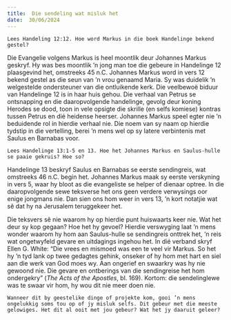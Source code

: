 ```yaml
---
title:  Die sendeling wat misluk het
date:  30/06/2024
---
```


`Lees Handeling 12:12. Hoe word Markus in die boek Handelinge bekend gestel?`

Die Evangelie volgens Markus is heel moontlik deur Johannes Markus geskryf. Hy was bes moontlik ’n jong man toe die gebeure in Handelinge 12 plaasgevind het, omstreeks 45 n.C. Johannes Markus word in vers 12 bekend gestel as die seun van ’n vrou genaamd Maria. Sy was duidelik ’n welgestelde ondersteuner van die ontluikende kerk. Die veelbewoë biduur van Handelinge 12 is in haar huis gehou. Die verhaal van Petrus se ontsnapping en die daaropvolgende handelinge, gevolg deur koning Herodes se dood, toon in vele opsigte die skrille (en selfs komiese) kontras tussen Petrus en dié heidense heerser. Johannes Markus speel egter nie ’n beduidende rol in hierdie verhaal nie. Die noem van sy naam op hierdie tydstip in die vertelling, berei ’n mens wel op sy latere verbintenis met Saulus en Barnabas voor.

`Lees Handelinge 13:1-5 en 13. Hoe het Johannes Markus en Saulus-hulle se paaie gekruis? Hoe so?`

Handelinge 13 beskryf Saulus en Barnabas se eerste sendingreis, wat omstreeks 46 n.C. begin het. Johannes Markus maak sy eerste verskyning in vers 5, waar hy bloot as die evangeliste se helper of dienaar optree. In die daaropvolgende sewe teksverse het ons geen verdere verwysings oor enige jongmans nie. Dan sien ons hom weer in vers 13, ’n kort notatjie wat sê dat hy na Jerusalem teruggekeer het.

Die teksvers sê nie waarom hy op hierdie punt huiswaarts keer nie. Wat het deur sy kop gegaan? Hoe het hy gevoel? Hierdie verswyging laat ’n mens wonder waarom hy hom aan Saulus-hulle se sendingreis onttrek het, ’n reis wat ongetwyfeld gevare en uitdagings ingehou het. In dié verband skryf Ellen G. White: “Die vrees en mismoed was een te veel vir Markus. So het hy ’n tyd lank op twee gedagtes gehink, onseker of hy hom met hart en siel aan die werk van God moes wy. Aan ongerief en swaarkry was hy nie gewoond nie. Die gevare en ontberings van die sendingreise het hom ondergekry” (_The Acts of the Apostles_, bl. 169). Kortom: die sendelinglewe was te swaar vir hom, hy wou dit nie meer doen nie.

`Wanneer dit by geestelike dinge of projekte kom, gooi ’n mens ongelukkig soms tou op of jy misluk selfs. Dit gebeur met die meeste gelowiges. Het dit al ooit met jou gebeur? Wat het jy daaruit geleer?`
